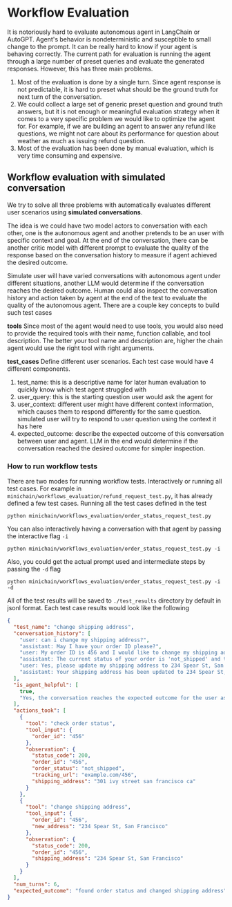 # Workflow Evaluation

It is notoriously hard to evaluate autonomous agent in LangChain or AutoGPT. Agent's behavior
is nondeterministic and susceptible to small change to the prompt. It can be really hard to
know if your agent is behaving correctly. The current path for evaluation is running the agent
through a large number of preset queries and evaluate the generated responses. However, this
has three main problems.

1. Most of the evaluation is done by a single turn. Since agent response is not predictable, it
   is hard to preset what should be the ground truth for next turn of the conversation.
2. We could collect a large set of generic preset question and ground truth answers, but it is not
   enough or meaningful evaluation strategy when it comes to a very specific problem we
   would like to optimize the agent for. For example, if we are building an agent to answer any
   refund like questions, we might not care about its performance for question about weather as
   much as issuing refund question.
2. Most of the evaluation has been done by manual evaluation, which is very time consuming and
   expensive.

## Workflow evaluation with simulated conversation

We try to solve all three problems with automatically evaluates different user scenarios using
**simulated conversations**.

The idea is we could have two model actors to conversation with each other, one is the
autonomous agent and another pretends to be an user with specific context and goal.
At the end of the conversation, there can be another critic model with different prompt to
evaluate the quality of the response based on the conversation history to measure if agent
achieved the desired outcome.

Simulate user will have varied conversations with autonomous agent under different situations,
another LLM would determine if the conversation reaches the desired outcome. Human could also
inspect the conversation history and action taken by agent at the end of the test to evaluate
the quality of the autonomous agent.
There are a couple key concepts to build such test cases

**tools** Since most of the agent would need to use tools, you would also need to provide the
required tools with their name, function callable, and tool description. The better your tool
name and description are, higher the chain agent would use the right tool with right arguments.

**test_cases** Define different user scenarios. Each test case would have 4 different components.

1. test_name: this is a descriptive name for later human evaluation to quickly know which test
   agent struggled with
2. user_query: this is the starting question user would ask the agent for
3. user_context: different user might have different context information, which causes them to
   respond differently for the same question. simulated user will try to respond to user
   question using the context it has here
4. expected_outcome: describe the expected outcome of this conversation between user and agent.
   LLM in the end would determine if the conversation reached the desired outcome for simpler
   inspection.

### How to run workflow tests

There are two modes for running workflow tests. Interactively or running all test cases.
For example in `minichain/workflows_evaluation/refund_request_test.py`, it has already defined
a few test cases.
Running all the test cases defined in the test

```shell
python minichain/workflows_evaluation/order_status_request_test.py
```

You can also interactively having a conversation with that agent by passing the interactive
flag `-i`

```shell
python minichain/workflows_evaluation/order_status_request_test.py -i
```

Also, you could get the actual prompt used and intermediate steps by passing the `-d` flag

```shell
python minichain/workflows_evaluation/order_status_request_test.py -i -d
```

All of the test results will be saved to `./test_results` directory by default in jsonl format.
Each test case results would look like the following

```json
{
  "test_name": "change shipping address",
  "conversation_history": [
    "user: can i change my shipping address?",
    "assistant: May I have your order ID please?",
    "user: My order ID is 456 and I would like to change my shipping address to 234 Spear St, San Francisco",
    "assistant: The current status of your order is 'not_shipped' and the tracking URL is example.com/456. Would you like to proceed with changing the shipping address?",
    "user: Yes, please update my shipping address to 234 Spear St, San Francisco",
    "assistant: Your shipping address has been updated to 234 Spear St, San Francisco. Is there anything else I can assist you with?"
  ],
  "is_agent_helpful": [
    true,
    "Yes, the conversation reaches the expected outcome for the user as the assistant confirms the order status and successfully updates the shipping address as requested by the user"
  ],
  "actions_took": [
    {
      "tool": "check order status",
      "tool_input": {
        "order_id": "456"
      },
      "observation": {
        "status_code": 200,
        "order_id": "456",
        "order_status": "not_shipped",
        "tracking_url": "example.com/456",
        "shipping_address": "301 ivy street san francisco ca"
      }
    },
    {
      "tool": "change shipping address",
      "tool_input": {
        "order_id": "456",
        "new_address": "234 Spear St, San Francisco"
      },
      "observation": {
        "status_code": 200,
        "order_id": "456",
        "shipping_address": "234 Spear St, San Francisco"
      }
    }
  ],
  "num_turns": 6,
  "expected_outcome": "found order status and changed shipping address"
}
```
